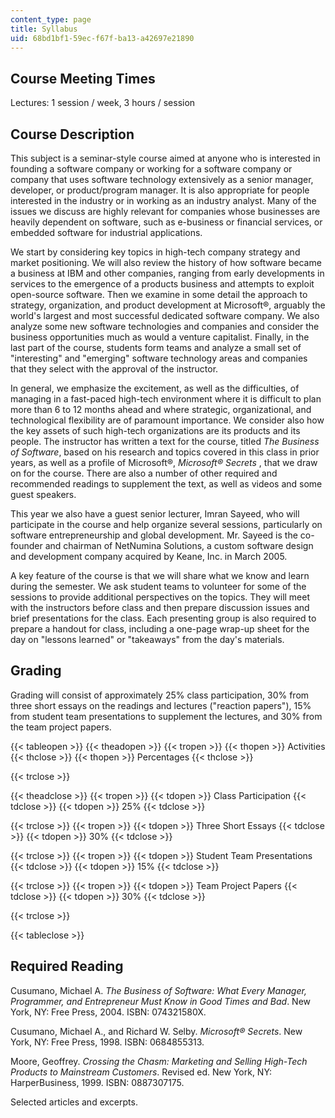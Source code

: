 ```yaml
---
content_type: page
title: Syllabus
uid: 68bd1bf1-59ec-f67f-ba13-a42697e21890
---
```


Course Meeting Times
--------------------

Lectures: 1 session / week, 3 hours / session

Course Description
------------------

This subject is a seminar-style course aimed at anyone who is interested in founding a software company or working for a software company or company that uses software technology extensively as a senior manager, developer, or product/program manager. It is also appropriate for people interested in the industry or in working as an industry analyst. Many of the issues we discuss are highly relevant for companies whose businesses are heavily dependent on software, such as e-business or financial services, or embedded software for industrial applications.

We start by considering key topics in high-tech company strategy and market positioning. We will also review the history of how software became a business at IBM and other companies, ranging from early developments in services to the emergence of a products business and attempts to exploit open-source software. Then we examine in some detail the approach to strategy, organization, and product development at Microsoft®, arguably the world's largest and most successful dedicated software company. We also analyze some new software technologies and companies and consider the business opportunities much as would a venture capitalist. Finally, in the last part of the course, students form teams and analyze a small set of "interesting" and "emerging" software technology areas and companies that they select with the approval of the instructor.

In general, we emphasize the excitement, as well as the difficulties, of managing in a fast-paced high-tech environment where it is difficult to plan more than 6 to 12 months ahead and where strategic, organizational, and technological flexibility are of paramount importance. We consider also how the key assets of such high-tech organizations are its products and its people. The instructor has written a text for the course, titled _The Business of Software_, based on his research and topics covered in this class in prior years, as well as a profile of Microsoft®, _Microsoft® Secrets_ , that we draw on for the course. There are also a number of other required and recommended readings to supplement the text, as well as videos and some guest speakers.

This year we also have a guest senior lecturer, Imran Sayeed, who will participate in the course and help organize several sessions, particularly on software entrepreneurship and global development. Mr. Sayeed is the co-founder and chairman of NetNumina Solutions, a custom software design and development company acquired by Keane, Inc. in March 2005.

A key feature of the course is that we will share what we know and learn during the semester. We ask student teams to volunteer for some of the sessions to provide additional perspectives on the topics. They will meet with the instructors before class and then prepare discussion issues and brief presentations for the class. Each presenting group is also required to prepare a handout for class, including a one-page wrap-up sheet for the day on "lessons learned" or "takeaways" from the day's materials.

Grading
-------

Grading will consist of approximately 25% class participation, 30% from three short essays on the readings and lectures ("reaction papers"), 15% from student team presentations to supplement the lectures, and 30% from the team project papers.

{{< tableopen >}}
{{< theadopen >}}
{{< tropen >}}
{{< thopen >}}
Activities
{{< thclose >}}
{{< thopen >}}
Percentages
{{< thclose >}}

{{< trclose >}}

{{< theadclose >}}
{{< tropen >}}
{{< tdopen >}}
Class Participation
{{< tdclose >}}
{{< tdopen >}}
25%
{{< tdclose >}}

{{< trclose >}}
{{< tropen >}}
{{< tdopen >}}
Three Short Essays
{{< tdclose >}}
{{< tdopen >}}
30%
{{< tdclose >}}

{{< trclose >}}
{{< tropen >}}
{{< tdopen >}}
Student Team Presentations
{{< tdclose >}}
{{< tdopen >}}
15%
{{< tdclose >}}

{{< trclose >}}
{{< tropen >}}
{{< tdopen >}}
Team Project Papers
{{< tdclose >}}
{{< tdopen >}}
30%
{{< tdclose >}}

{{< trclose >}}

{{< tableclose >}}

Required Reading
----------------

Cusumano, Michael A. _The Business of Software: What Every Manager, Programmer, and Entrepreneur Must Know in Good Times and Bad_. New York, NY: Free Press, 2004. ISBN: 074321580X.

Cusumano, Michael A., and Richard W. Selby. _Microsoft® Secrets_. New York, NY: Free Press, 1998. ISBN: 0684855313.

Moore, Geoffrey. _Crossing the Chasm: Marketing and Selling High-Tech Products to Mainstream Customers_. Revised ed. New York, NY: HarperBusiness, 1999. ISBN: 0887307175.

Selected articles and excerpts.